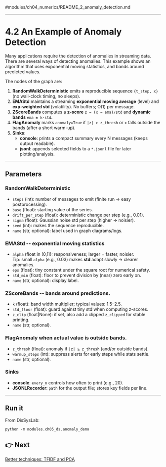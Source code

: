 #modules/ch04_numerics/README_2_anomaly_detection.md

---

# 4.2 An Example of Anomaly Detection

Many applications require the detection of anomalies in streaming data. There are several ways of detecting anomalies. This example shows an algorithm that uses exponential moving statistics, and bands around predicted values.

The nodes of the graph are:


1) **RandomWalkDeterministic** emits a reproducible sequence `{t_step, x}` (no wall-clock timing, no sleeps).
2) **EMAStd** maintains a streaming **exponential moving average** (level) and **exp-weighted std** (volatility). No buffers; O(1) per message.
3) **ZScoreBands** computes a **z-score** `z = (x − ema)/std` and **dynamic bands** `ema ± k·std`.
4) **FlagAnomaly** marks `anomaly=True` if `|z| ≥ z_thresh` or `x` falls outside the bands (after a short warm-up).
5) **Sinks**:
   - **console**: prints a compact summary every N messages (keeps output readable).
   - **jsonl**: appends selected fields to a `*.jsonl` file for later plotting/analysis.

---

## Parameters

### RandomWalkDeterministic
- `steps` (int): number of messages to emit (finite run → easy postprocessing).
- `base` (float): starting value of the series.
- `drift_per_step` (float): deterministic change per step (e.g., 0.01).
- `sigma` (float): Gaussian noise std per step (higher → noisier).
- `seed` (int): makes the sequence reproducible.
- `name` (str, optional): label used in graph diagrams/logs.

### EMAStd  -- exponential moving statistics
- `alpha` (float in (0,1]): responsiveness; larger = faster, noisier.  
  Tip: small `alpha` (e.g., 0.03) makes **std** adapt slowly → clearer anomalies.
- `eps` (float): tiny constant under the square root for numerical safety.
- `std_min` (float): floor to prevent division by (near) zero early on.
- `name` (str, optional): display label.

### ZScoreBands -- bands around predictions. 
- `k` (float): band width multiplier; typical values: 1.5–2.5.
- `std_floor` (float): guard against tiny std when computing z-scores.
- `z_clip` (float|None): if set, also add a clipped `z_clipped` for stable printing.
- `name` (str, optional).

### FlagAnomaly when actual value is outside bands.
- `z_thresh` (float): anomaly if `|z| ≥ z_thresh` (and/or outside bands).
- `warmup_steps` (int): suppress alerts for early steps while stats settle.
- `name` (str, optional).

### Sinks
- **console**: `every_n` controls how often to print (e.g., 20).
- **JSONLRecorder**: `path` for the output file; stores key fields per line.


---

## Run it

From DisSysLab:
```
python -m modules.ch05_ds.anomaly_demo
```

## 👉 Next
[Better techniques: TFIDF and PCA](./README_3_TFIDF.md)